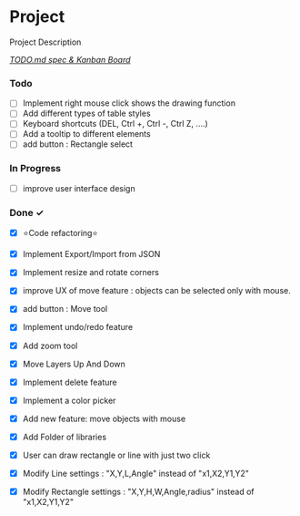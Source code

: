 # Project

Project Description

<em>[TODO.md spec & Kanban Board](https://bit.ly/3fCwKfM)</em>

### Todo

- [ ] Implement right mouse click shows the drawing function  
- [ ] Add different types of table styles  
- [ ] Keyboard shortcuts (DEL, Ctrl +, Ctrl -, Ctrl Z, ....)  
- [ ] Add a tooltip to different elements  
- [ ] add button : Rectangle select  

### In Progress

- [ ] improve user interface design  

### Done ✓

- [x] ⭐Code refactoring⭐  
- [x] Implement Export/Import from JSON  
- [x] Implement resize and rotate corners  
- [x] improve UX of move feature : objects can be selected only with mouse.  
- [x] add button : Move tool  
- [x] Implement undo/redo feature  
- [x] Add zoom tool  
- [x] Move Layers Up And Down  
- [x] Implement delete feature  
- [x] Implement a color picker  
- [x] Add new feature: move objects with mouse  
- [x] Add Folder of libraries  
- [x] User can draw rectangle or line with just two click  
- [x] Modify Line settings : "X,Y,L,Angle" instead of "x1,X2,Y1,Y2"  
- [x] Modify Rectangle settings : "X,Y,H,W,Angle,radius" instead of "x1,X2,Y1,Y2"  


